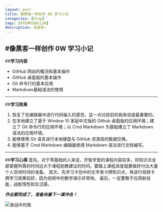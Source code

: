 ```yaml
---
layout: post
title: 像黑客一样创作 0W 学习小记
categories: [blog]
tags: [OPENMINDCLUB]
description: 涨姿势~
--- 
```

#**像黑客一样创作 0W 学习小记**  
--- 
##**学习内容**  
* GitHub 网站的概况和基本操作 
* GitHub 桌面版的基本操作 
* Git 命令行的基本应用 
* Markdown基础语法的使用 
---
##**学习效果** 
1. 恢复了在编辑器中进行代码输入的感觉，这一点对目前的我来说是最重要的。 
2. 在本地建立了基于 Window 10 家庭中文版的 Github 桌面版的应用环境；建立了 Git 命令行的应用环境；以 Cmd Markdown 为基础建立了 Markdown 语法的应用环境。 
3. 能够使用 Git 语言进行本地硬盘与 GitHub 资源库的数据交换。 
4. 能够基于 Cmd Markdown 编辑器使用 Markdown 语法进行文档编写。 
--- 
##**学习心得** 
首先，对于零基础的人来说，开智学堂的课程内容较多，将知识点全部掌握所需的时间远大于课程助教建议的时间。要跟上课程进度就要做好付出大量个人空闲时间的准备。 
其次，先学习卡包中的文字类卡牌知识点，再进行视频卡牌学习效果较好，因为视频中的教学演示非常快。 
最后，一定要敢于应用新技能，战胜惰性和生涩感。

**_作业都完成了，准备向着下一课冲击！_**

![奋战中的我](http://pic.ffsky.net/images/2015/11/16/a85bdb3b004815fe59cb857c6ef53d83.md.jpg)




